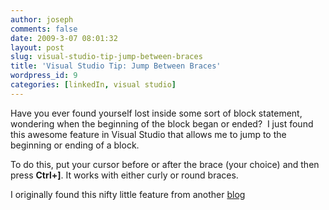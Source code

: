 ```yaml
---
author: joseph
comments: false
date: 2009-3-07 08:01:32
layout: post
slug: visual-studio-tip-jump-between-braces
title: 'Visual Studio Tip: Jump Between Braces'
wordpress_id: 9
categories: [linkedIn, visual studio]
---
```


Have you ever found yourself lost inside some sort of block statement, wondering when the beginning of the block began or ended?  I just found this awesome feature in Visual Studio that allows me to jump to the beginning or ending of a block. 

<!-- more -->

To do this, put your cursor before or after the brace (your choice) and then press **Ctrl+]**. It works with either curly or round braces.

I originally found this nifty little feature from another [blog](http://vkreynin.wordpress.com/2008/07/09/jump-between-braces-in-visual-studio/)
